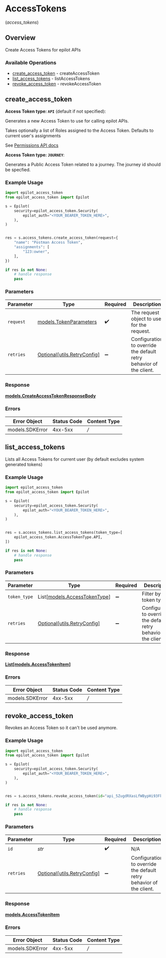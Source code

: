 # AccessTokens
(*access_tokens*)

## Overview

Create Access Tokens for epilot APIs

### Available Operations

* [create_access_token](#create_access_token) - createAccessToken
* [list_access_tokens](#list_access_tokens) - listAccessTokens
* [revoke_access_token](#revoke_access_token) - revokeAccessToken

## create_access_token

**Access Token type: `API`** (default if not specified):

Generates a new Access Token to use for calling epilot APIs.

Takes optionally a list of Roles assigned to the Access Token. Defaults to current user's assignments

See [Permissions API docs](https://docs.epilot.io/api/permissions)

**Access Token type: `JOURNEY`**:

Generates a Public Access Token related to a journey.
The journey id should be specfied.


### Example Usage

```python
import epilot_access_token
from epilot_access_token import Epilot

s = Epilot(
    security=epilot_access_token.Security(
        epilot_auth="<YOUR_BEARER_TOKEN_HERE>",
    ),
)


res = s.access_tokens.create_access_token(request={
    "name": "Postman Access Token",
    "assignments": [
        "123:owner",
    ],
})

if res is not None:
    # handle response
    pass

```

### Parameters

| Parameter                                                           | Type                                                                | Required                                                            | Description                                                         |
| ------------------------------------------------------------------- | ------------------------------------------------------------------- | ------------------------------------------------------------------- | ------------------------------------------------------------------- |
| `request`                                                           | [models.TokenParameters](../../models/tokenparameters.md)           | :heavy_check_mark:                                                  | The request object to use for the request.                          |
| `retries`                                                           | [Optional[utils.RetryConfig]](../../models/utils/retryconfig.md)    | :heavy_minus_sign:                                                  | Configuration to override the default retry behavior of the client. |


### Response

**[models.CreateAccessTokenResponseBody](../../models/createaccesstokenresponsebody.md)**
### Errors

| Error Object    | Status Code     | Content Type    |
| --------------- | --------------- | --------------- |
| models.SDKError | 4xx-5xx         | */*             |

## list_access_tokens

Lists all Access Tokens for current user (by default excludes system generated tokens)

### Example Usage

```python
import epilot_access_token
from epilot_access_token import Epilot

s = Epilot(
    security=epilot_access_token.Security(
        epilot_auth="<YOUR_BEARER_TOKEN_HERE>",
    ),
)


res = s.access_tokens.list_access_tokens(token_type=[
    epilot_access_token.AccessTokenType.API,
])

if res is not None:
    # handle response
    pass

```

### Parameters

| Parameter                                                           | Type                                                                | Required                                                            | Description                                                         |
| ------------------------------------------------------------------- | ------------------------------------------------------------------- | ------------------------------------------------------------------- | ------------------------------------------------------------------- |
| `token_type`                                                        | List[[models.AccessTokenType](../../models/accesstokentype.md)]     | :heavy_minus_sign:                                                  | Filter by token types                                               |
| `retries`                                                           | [Optional[utils.RetryConfig]](../../models/utils/retryconfig.md)    | :heavy_minus_sign:                                                  | Configuration to override the default retry behavior of the client. |


### Response

**[List[models.AccessTokenItem]](../../models/.md)**
### Errors

| Error Object    | Status Code     | Content Type    |
| --------------- | --------------- | --------------- |
| models.SDKError | 4xx-5xx         | */*             |

## revoke_access_token

Revokes an Access Token so it can't be used anymore.

### Example Usage

```python
import epilot_access_token
from epilot_access_token import Epilot

s = Epilot(
    security=epilot_access_token.Security(
        epilot_auth="<YOUR_BEARER_TOKEN_HERE>",
    ),
)


res = s.access_tokens.revoke_access_token(id="api_5ZugdRXasLfWBypHi93Fk")

if res is not None:
    # handle response
    pass

```

### Parameters

| Parameter                                                           | Type                                                                | Required                                                            | Description                                                         | Example                                                             |
| ------------------------------------------------------------------- | ------------------------------------------------------------------- | ------------------------------------------------------------------- | ------------------------------------------------------------------- | ------------------------------------------------------------------- |
| `id`                                                                | *str*                                                               | :heavy_check_mark:                                                  | N/A                                                                 | api_5ZugdRXasLfWBypHi93Fk                                           |
| `retries`                                                           | [Optional[utils.RetryConfig]](../../models/utils/retryconfig.md)    | :heavy_minus_sign:                                                  | Configuration to override the default retry behavior of the client. |                                                                     |


### Response

**[models.AccessTokenItem](../../models/accesstokenitem.md)**
### Errors

| Error Object    | Status Code     | Content Type    |
| --------------- | --------------- | --------------- |
| models.SDKError | 4xx-5xx         | */*             |
